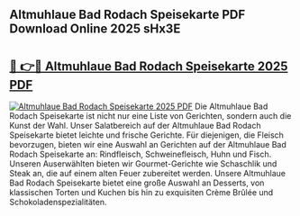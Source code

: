 ## Altmuhlaue Bad Rodach Speisekarte PDF Download Online 2025 sHx3E

# <h2><a href="http://gcdhwx.nevu.top/?p=Altmuhlaue+Bad+Rodach+Speisekarte">🔗 👉🔴 Altmuhlaue Bad Rodach Speisekarte 2025 PDF</a></h2>

[![Altmuhlaue Bad Rodach Speisekarte 2025 PDF](https://i.imgur.com/dBaPXMq.png)](http://gcdhwx.nevu.top/?p=Altmuhlaue+Bad+Rodach+Speisekarte)
Die Altmuhlaue Bad Rodach Speisekarte ist nicht nur eine Liste von Gerichten, sondern auch die Kunst der Wahl. Unser Salatbereich auf der Altmuhlaue Bad Rodach Speisekarte bietet leichte und frische Gerichte. Für diejenigen, die Fleisch bevorzugen, bieten wir eine Auswahl an Gerichten auf der Altmuhlaue Bad Rodach Speisekarte an: Rindfleisch, Schweinefleisch, Huhn und Fisch. Unseren Auserwählten bieten wir Gourmet-Gerichte wie Schaschlik und Steak an, die auf einem alten Feuer zubereitet werden. Unsere Altmuhlaue Bad Rodach Speisekarte bietet eine große Auswahl an Desserts, von klassischen Torten und Kuchen bis hin zu exquisiten Crème Brûlée und Schokoladenspezialitäten.
